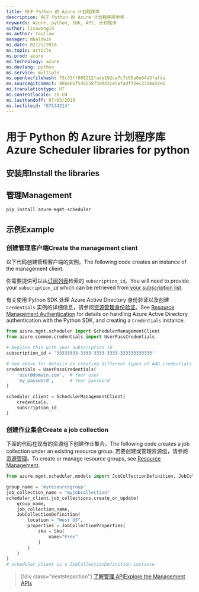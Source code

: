 ```yaml
---
title: 用于 Python 的 Azure 计划程序库
description: 用于 Python 的 Azure 计划程序库参考
keywords: Azure, python, SDK, API, 计划程序
author: lisawong19
ms.author: routlaw
manager: mbaldwin
ms.date: 02/21/2018
ms.topic: article
ms.prod: azure
ms.technology: azure
ms.devlang: python
ms.service: multiple
ms.openlocfilehash: 73c33ff808212fade192ca7c7c05a8e64d3fafda
ms.sourcegitcommit: 46bebbf5dd558750043ce5afadff2ec3714a54e6
ms.translationtype: HT
ms.contentlocale: zh-CN
ms.lasthandoff: 07/03/2019
ms.locfileid: "67534214"
---
```

# <a name="azure-scheduler-libraries-for-python"></a><span data-ttu-id="a977c-104">用于 Python 的 Azure 计划程序库</span><span class="sxs-lookup"><span data-stu-id="a977c-104">Azure Scheduler libraries for python</span></span>

## <a name="install-the-libraries"></a><span data-ttu-id="a977c-105">安装库</span><span class="sxs-lookup"><span data-stu-id="a977c-105">Install the libraries</span></span>

## <a name="management"></a><span data-ttu-id="a977c-106">管理</span><span class="sxs-lookup"><span data-stu-id="a977c-106">Management</span></span>

```bash
pip install azure-mgmt-scheduler
```
## <a name="example"></a><span data-ttu-id="a977c-107">示例</span><span class="sxs-lookup"><span data-stu-id="a977c-107">Example</span></span>

### <a name="create-the-management-client"></a><span data-ttu-id="a977c-108">创建管理客户端</span><span class="sxs-lookup"><span data-stu-id="a977c-108">Create the management client</span></span>

<span data-ttu-id="a977c-109">以下代码创建管理客户端的实例。</span><span class="sxs-lookup"><span data-stu-id="a977c-109">The following code creates an instance of the management client.</span></span>

<span data-ttu-id="a977c-110">你需要提供可以从[订阅列表](https://manage.windowsazure.com/#Workspaces/AdminTasks/SubscriptionMapping)检索的 ``subscription_id``。</span><span class="sxs-lookup"><span data-stu-id="a977c-110">You will need to provide your ``subscription_id`` which can be retrieved from [your subscription list](https://manage.windowsazure.com/#Workspaces/AdminTasks/SubscriptionMapping).</span></span>

<span data-ttu-id="a977c-111">有关使用 Python SDK 处理 Azure Active Directory 身份验证以及创建 ``Credentials`` 实例的详细信息，请参阅[资源管理身份验证](/python/azure/python-sdk-azure-authenticate)。</span><span class="sxs-lookup"><span data-stu-id="a977c-111">See [Resource Management Authentication](/python/azure/python-sdk-azure-authenticate) for details on handling Azure Active Directory authentication with the Python SDK, and creating a ``Credentials`` instance.</span></span>

```python
from azure.mgmt.scheduler import SchedulerManagementClient
from azure.common.credentials import UserPassCredentials

# Replace this with your subscription id
subscription_id = '33333333-3333-3333-3333-333333333333'

# See above for details on creating different types of AAD credentials
credentials = UserPassCredentials(
    'user@domain.com',  # Your user
    'my_password',      # Your password
)

scheduler_client = SchedulerManagementClient(
    credentials,
    subscription_id
)
```

### <a name="create-a-job-collection"></a><span data-ttu-id="a977c-112">创建作业集合</span><span class="sxs-lookup"><span data-stu-id="a977c-112">Create a job collection</span></span>

<span data-ttu-id="a977c-113">下面的代码在现有的资源组下创建作业集合。</span><span class="sxs-lookup"><span data-stu-id="a977c-113">The following code creates a job collection under an existing resource group.</span></span>
<span data-ttu-id="a977c-114">若要创建或管理资源组，请参阅[资源管理](/python/api/overview/azure/azure.mgmt.resource)。</span><span class="sxs-lookup"><span data-stu-id="a977c-114">To create or manage resource groups, see [Resource Management](/python/api/overview/azure/azure.mgmt.resource).</span></span>

```python
from azure.mgmt.scheduler.models import JobCollectionDefinition, JobCollectionProperties, Sku

group_name = 'myresourcegroup'
job_collection_name = "myjobcollection"
scheduler_client.job_collections.create_or_update(
    group_name,
    job_collection_name,
    JobCollectionDefinition(
        location = "West US",
        properties = JobCollectionProperties(
            sku = Sku(
                name="Free"
            )
        )
    )
)
# scheduler_client is a JobCollectionDefinition instance
```

> [!div class="nextstepaction"]
> [<span data-ttu-id="a977c-115">了解管理 API</span><span class="sxs-lookup"><span data-stu-id="a977c-115">Explore the Management APIs</span></span>](/python/api/overview/azure/scheduler/management)